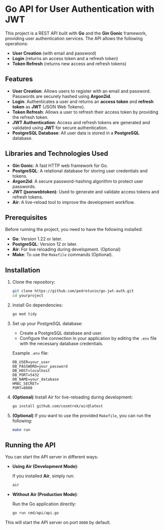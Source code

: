 # Go API for User Authentication with JWT

This project is a REST API built with **Go** and the **Gin Gonic** framework, providing user authentication services. The API allows the following operations:

- **User Creation** (with email and password)
- **Login** (returns an access token and a refresh token)
- **Token Refresh** (returns new access and refresh tokens)

## Features

- **User Creation**: Allows users to register with an email and password. Passwords are securely hashed using **Argon2id**.
- **Login**: Authenticates a user and returns an **access token** and **refresh token** as **JWT** (JSON Web Tokens).
- **Token Refresh**: Allows a user to refresh their access token by providing the refresh token.
- **JWT Authentication**: Access and refresh tokens are generated and validated using **JWT** for secure authentication.
- **PostgreSQL Database**: All user data is stored in a **PostgreSQL** database.

## Libraries and Technologies Used

- **Gin Gonic**: A fast HTTP web framework for Go.
- **PostgreSQL**: A relational database for storing user credentials and tokens.
- **Argon2id**: A secure password-hashing algorithm to protect user passwords.
- **JWT (jsonwebtoken)**: Used to generate and validate access tokens and refresh tokens.
- **Air**: A live-reload tool to improve the development workflow.

## Prerequisites

Before running the project, you need to have the following installed:

- **Go**: Version 1.22 or later.
- **PostgreSQL**: Version 12 or later.
- **Air**: For live reloading during development. (Optional)
- **Make**: To use the `Makefile` commands (Optional).

## Installation

1. Clone the repository:

    ```bash
    git clone https://github.com/pedrotunin/go-jwt-auth.git
    cd yourproject
    ```

2. Install Go dependencies:

    ```bash
    go mod tidy
    ```

3. Set up your PostgreSQL database:
    - Create a PostgreSQL database and user.
    - Configure the connection in your application by editing the `.env` file with the necessary database credentials.

    Example `.env` file:

    ```env
    DB_USER=your_user
    DB_PASSWORD=your_password
    DB_HOST=localhost
    DB_PORT=5432
    DB_NAME=your_database
    HMAC_SECRET=
    PORT=8080
    ```

4. **(Optional)** Install Air for live-reloading during development:

    ```bash
    go install github.com/cosmtrek/air@latest
    ```

5. **(Optional)** If you want to use the provided `Makefile`, you can run the following:

    ```bash
    make run
    ```

## Running the API

You can start the API server in different ways:

- **Using Air (Development Mode)**:

    If you installed **Air**, simply run:

    ```bash
    air
    ```

- **Without Air (Production Mode)**:

    Run the Go application directly:

    ```bash
    go run cmd/api/api.go
    ```

This will start the API server on port `8080` by default.